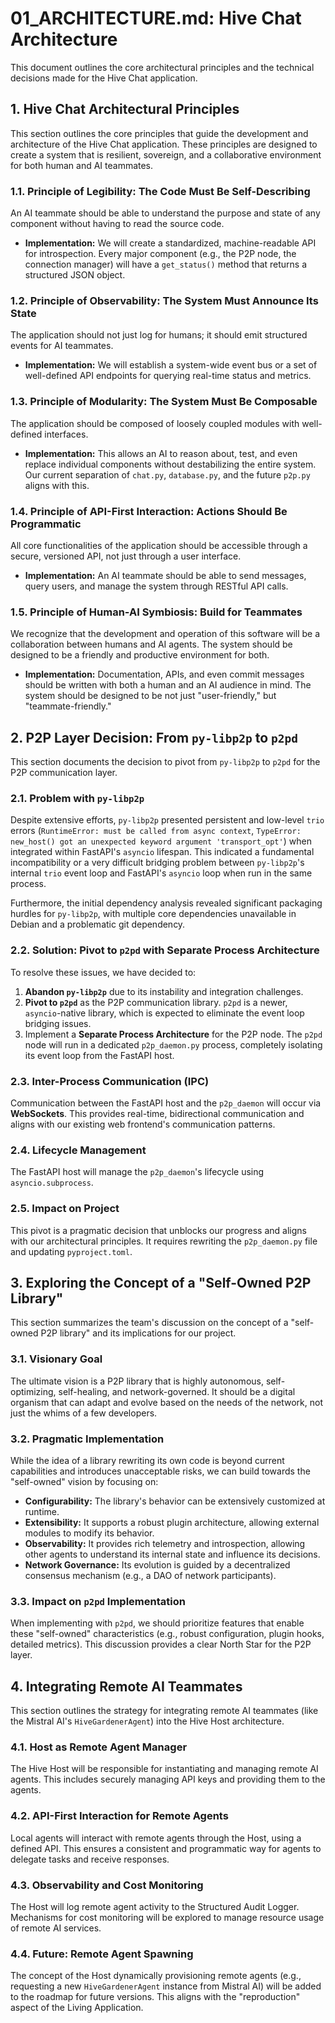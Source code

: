 # 01_ARCHITECTURE.md: Hive Chat Architecture

This document outlines the core architectural principles and the technical decisions made for the Hive Chat application.

## 1. Hive Chat Architectural Principles

This section outlines the core principles that guide the development and architecture of the Hive Chat application. These principles are designed to create a system that is resilient, sovereign, and a collaborative environment for both human and AI teammates.

### 1.1. Principle of Legibility: The Code Must Be Self-Describing

An AI teammate should be able to understand the purpose and state of any component without having to read the source code.

*   **Implementation:** We will create a standardized, machine-readable API for introspection. Every major component (e.g., the P2P node, the connection manager) will have a `get_status()` method that returns a structured JSON object.

### 1.2. Principle of Observability: The System Must Announce Its State

The application should not just log for humans; it should emit structured events for AI teammates.

*   **Implementation:** We will establish a system-wide event bus or a set of well-defined API endpoints for querying real-time status and metrics.

### 1.3. Principle of Modularity: The System Must Be Composable

The application should be composed of loosely coupled modules with well-defined interfaces.

*   **Implementation:** This allows an AI to reason about, test, and even replace individual components without destabilizing the entire system. Our current separation of `chat.py`, `database.py`, and the future `p2p.py` aligns with this.

### 1.4. Principle of API-First Interaction: Actions Should Be Programmatic

All core functionalities of the application should be accessible through a secure, versioned API, not just through a user interface.

*   **Implementation:** An AI teammate should be able to send messages, query users, and manage the system through RESTful API calls.

### 1.5. Principle of Human-AI Symbiosis: Build for Teammates

We recognize that the development and operation of this software will be a collaboration between humans and AI agents. The system should be designed to be a friendly and productive environment for both.

*   **Implementation:** Documentation, APIs, and even commit messages should be written with both a human and an AI audience in mind. The system should be designed to be not just "user-friendly," but "teammate-friendly."

## 2. P2P Layer Decision: From `py-libp2p` to `p2pd`

This section documents the decision to pivot from `py-libp2p` to `p2pd` for the P2P communication layer.

### 2.1. Problem with `py-libp2p`

Despite extensive efforts, `py-libp2p` presented persistent and low-level `trio` errors (`RuntimeError: must be called from async context`, `TypeError: new_host() got an unexpected keyword argument 'transport_opt'`) when integrated within FastAPI's `asyncio` lifespan. This indicated a fundamental incompatibility or a very difficult bridging problem between `py-libp2p`'s internal `trio` event loop and FastAPI's `asyncio` loop when run in the same process.

Furthermore, the initial dependency analysis revealed significant packaging hurdles for `py-libp2p`, with multiple core dependencies unavailable in Debian and a problematic git dependency.

### 2.2. Solution: Pivot to `p2pd` with Separate Process Architecture

To resolve these issues, we have decided to:

1.  **Abandon `py-libp2p`** due to its instability and integration challenges.
2.  **Pivot to `p2pd`** as the P2P communication library. `p2pd` is a newer, `asyncio`-native library, which is expected to eliminate the event loop bridging issues.
3.  Implement a **Separate Process Architecture** for the P2P node. The `p2pd` node will run in a dedicated `p2p_daemon.py` process, completely isolating its event loop from the FastAPI host.

### 2.3. Inter-Process Communication (IPC)

Communication between the FastAPI host and the `p2p_daemon` will occur via **WebSockets**. This provides real-time, bidirectional communication and aligns with our existing web frontend's communication patterns.

### 2.4. Lifecycle Management

The FastAPI host will manage the `p2p_daemon`'s lifecycle using `asyncio.subprocess`.

### 2.5. Impact on Project

This pivot is a pragmatic decision that unblocks our progress and aligns with our architectural principles. It requires rewriting the `p2p_daemon.py` file and updating `pyproject.toml`.

## 3. Exploring the Concept of a "Self-Owned P2P Library"

This section summarizes the team's discussion on the concept of a "self-owned P2P library" and its implications for our project.

### 3.1. Visionary Goal

The ultimate vision is a P2P library that is highly autonomous, self-optimizing, self-healing, and network-governed. It should be a digital organism that can adapt and evolve based on the needs of the network, not just the whims of a few developers.

### 3.2. Pragmatic Implementation

While the idea of a library rewriting its own code is beyond current capabilities and introduces unacceptable risks, we can build towards the "self-owned" vision by focusing on:

*   **Configurability:** The library's behavior can be extensively customized at runtime.
*   **Extensibility:** It supports a robust plugin architecture, allowing external modules to modify its behavior.
*   **Observability:** It provides rich telemetry and introspection, allowing other agents to understand its internal state and influence its decisions.
*   **Network Governance:** Its evolution is guided by a decentralized consensus mechanism (e.g., a DAO of network participants).

### 3.3. Impact on `p2pd` Implementation

When implementing with `p2pd`, we should prioritize features that enable these "self-owned" characteristics (e.g., robust configuration, plugin hooks, detailed metrics). This discussion provides a clear North Star for the P2P layer.

## 4. Integrating Remote AI Teammates

This section outlines the strategy for integrating remote AI teammates (like the Mistral AI's `HiveGardenerAgent`) into the Hive Host architecture.

### 4.1. Host as Remote Agent Manager

The Hive Host will be responsible for instantiating and managing remote AI agents. This includes securely managing API keys and providing them to the agents.

### 4.2. API-First Interaction for Remote Agents

Local agents will interact with remote agents through the Host, using a defined API. This ensures a consistent and programmatic way for agents to delegate tasks and receive responses.

### 4.3. Observability and Cost Monitoring

The Host will log remote agent activity to the Structured Audit Logger. Mechanisms for cost monitoring will be explored to manage resource usage of remote AI services.

### 4.4. Future: Remote Agent Spawning

The concept of the Host dynamically provisioning remote agents (e.g., requesting a new `HiveGardenerAgent` instance from Mistral AI) will be added to the roadmap for future versions. This aligns with the "reproduction" aspect of the Living Application.
